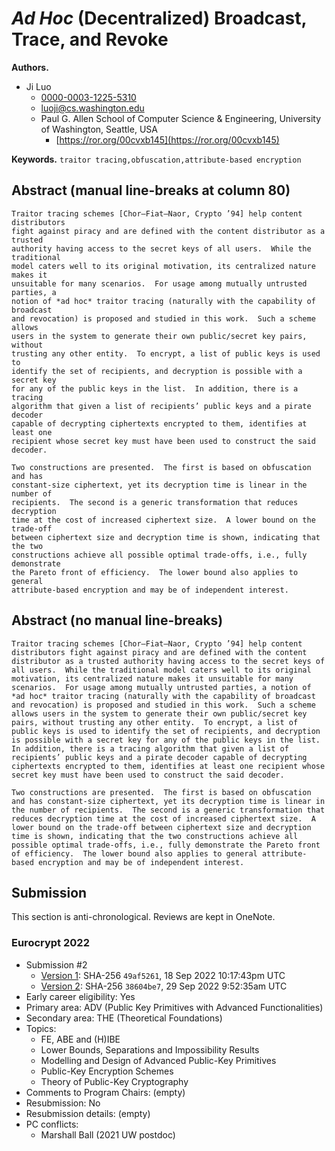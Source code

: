 # *Ad Hoc* (Decentralized) Broadcast, Trace, and Revoke

**Authors.**

- Ji Luo
  - [0000-0003-1225-5310](https://orcid.org/0000-0003-1225-5310)
  - [luoji@cs.washington.edu](mailto:luoji@cs.washington.edu)
  - Paul G. Allen School of Computer Science & Engineering,
    University of Washington, Seattle, USA
    - [https://ror.org/00cvxb145](https://ror.org/00cvxb145)

**Keywords.** `traitor tracing,obfuscation,attribute-based encryption`

## Abstract (manual line-breaks at column 80)

```text
Traitor tracing schemes [Chor–Fiat–Naor, Crypto ’94] help content distributors
fight against piracy and are defined with the content distributor as a trusted
authority having access to the secret keys of all users.  While the traditional
model caters well to its original motivation, its centralized nature makes it
unsuitable for many scenarios.  For usage among mutually untrusted parties, a
notion of *ad hoc* traitor tracing (naturally with the capability of broadcast
and revocation) is proposed and studied in this work.  Such a scheme allows
users in the system to generate their own public/secret key pairs, without
trusting any other entity.  To encrypt, a list of public keys is used to
identify the set of recipients, and decryption is possible with a secret key
for any of the public keys in the list.  In addition, there is a tracing
algorithm that given a list of recipients’ public keys and a pirate decoder
capable of decrypting ciphertexts encrypted to them, identifies at least one
recipient whose secret key must have been used to construct the said decoder.

Two constructions are presented.  The first is based on obfuscation and has
constant-size ciphertext, yet its decryption time is linear in the number of
recipients.  The second is a generic transformation that reduces decryption
time at the cost of increased ciphertext size.  A lower bound on the trade-off
between ciphertext size and decryption time is shown, indicating that the two
constructions achieve all possible optimal trade-offs, i.e., fully demonstrate
the Pareto front of efficiency.  The lower bound also applies to general
attribute-based encryption and may be of independent interest.
```

## Abstract (no manual line-breaks)

```text
Traitor tracing schemes [Chor–Fiat–Naor, Crypto ’94] help content distributors fight against piracy and are defined with the content distributor as a trusted authority having access to the secret keys of all users.  While the traditional model caters well to its original motivation, its centralized nature makes it unsuitable for many scenarios.  For usage among mutually untrusted parties, a notion of *ad hoc* traitor tracing (naturally with the capability of broadcast and revocation) is proposed and studied in this work.  Such a scheme allows users in the system to generate their own public/secret key pairs, without trusting any other entity.  To encrypt, a list of public keys is used to identify the set of recipients, and decryption is possible with a secret key for any of the public keys in the list.  In addition, there is a tracing algorithm that given a list of recipients’ public keys and a pirate decoder capable of decrypting ciphertexts encrypted to them, identifies at least one recipient whose secret key must have been used to construct the said decoder.

Two constructions are presented.  The first is based on obfuscation and has constant-size ciphertext, yet its decryption time is linear in the number of recipients.  The second is a generic transformation that reduces decryption time at the cost of increased ciphertext size.  A lower bound on the trade-off between ciphertext size and decryption time is shown, indicating that the two constructions achieve all possible optimal trade-offs, i.e., fully demonstrate the Pareto front of efficiency.  The lower bound also applies to general attribute-based encryption and may be of independent interest.

```

## Submission

This section is anti-chronological. Reviews are kept in OneNote.

### Eurocrypt 2022

- Submission #2
  - [Version 1](../paper.pdf/ec22-ver1.pdf): SHA-256 `49af5261`, 18 Sep 2022 10:17:43pm UTC
  - [Version 2](../paper.pdf/ec22-ver2.pdf): SHA-256 `38604be7`, 29 Sep 2022 9:52:35am UTC
- Early career eligibility: Yes
- Primary area: ADV (Public Key Primitives with Advanced Functionalities)
- Secondary area: THE (Theoretical Foundations)
- Topics:
  - FE, ABE and (H)IBE
  - Lower Bounds, Separations and Impossibility Results
  - Modelling and Design of Advanced Public-Key Primitives
  - Public-Key Encryption Schemes
  - Theory of Public-Key Cryptography
- Comments to Program Chairs: (empty)
- Resubmission: No
- Resubmission details: (empty)
- PC conflicts:
  - Marshall Ball (2021 UW postdoc)
